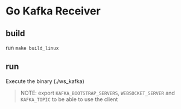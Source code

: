 # Go Kafka Receiver

## build

run `make build_linux`

## run

Execute the binary (./ws_kafka)

> NOTE: export `KAFKA_BOOTSTRAP_SERVERS`, `WEBSOCKET_SERVER` and `KAFKA_TOPIC` to be able to use the client
